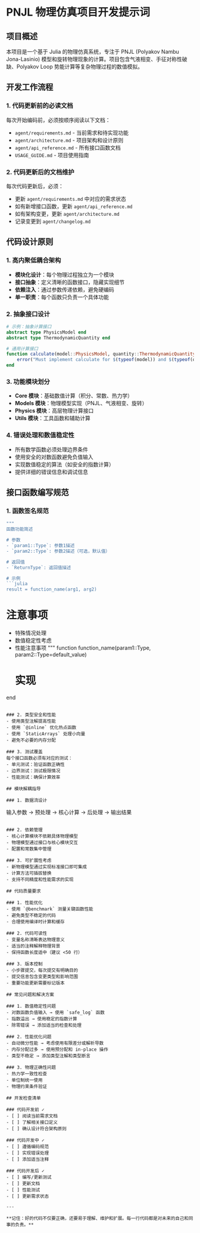 # PNJL 物理仿真项目开发提示词

## 项目概述

本项目是一个基于 Julia 的物理仿真系统，专注于 PNJL (Polyakov Nambu Jona-Lasinio) 模型和旋转物理现象的计算。项目包含气液相变、手征对称性破缺、Polyakov Loop 势能计算等复杂物理过程的数值模拟。

## 开发工作流程

### 1. 代码更新前的必读文档
每次开始编码前，必须按顺序阅读以下文档：
- `agent/requirements.md` - 当前需求和待实现功能
- `agent/architecture.md` - 项目架构和设计原则
- `agent/api_reference.md` - 所有接口函数文档
- `USAGE_GUIDE.md` - 项目使用指南

### 2. 代码更新后的文档维护
每次代码更新后，必须：
- 更新 `agent/requirements.md` 中对应的需求状态
- 如有新增接口函数，更新 `agent/api_reference.md`
- 如有架构变更，更新 `agent/architecture.md`
- 记录变更到 `agent/changelog.md`

## 代码设计原则

### 1. 高内聚低耦合架构
- **模块化设计**：每个物理过程独立为一个模块
- **接口抽象**：定义清晰的函数接口，隐藏实现细节
- **依赖注入**：通过参数传递依赖，避免硬编码
- **单一职责**：每个函数只负责一个具体功能

### 2. 抽象接口设计
```julia
# 示例：抽象计算接口
abstract type PhysicsModel end
abstract type ThermodynamicQuantity end

# 通用计算接口
function calculate(model::PhysicsModel, quantity::ThermodynamicQuantity, params...)
    error("Must implement calculate for $(typeof(model)) and $(typeof(quantity))")
end
```

### 3. 功能模块划分
- **Core 模块**：基础数值计算（积分、常数、热力学）
- **Models 模块**：物理模型实现（PNJL、气液相变、旋转）
- **Physics 模块**：高层物理计算接口
- **Utils 模块**：工具函数和辅助计算

### 4. 错误处理和数值稳定性
- 所有数学函数必须处理边界条件
- 使用安全的对数函数避免负值输入
- 实现数值稳定的算法（如安全的指数计算）
- 提供详细的错误信息和调试信息

## 接口函数编写规范

### 1. 函数签名规范
```julia
"""
函数功能简述

# 参数
- `param1::Type`: 参数1描述
- `param2::Type`: 参数2描述（可选，默认值）

# 返回值
- `ReturnType`: 返回值描述

# 示例
```julia
result = function_name(arg1, arg2)
```

# 注意事项
- 特殊情况处理
- 数值稳定性考虑
- 性能注意事项
"""
function function_name(param1::Type, param2::Type=default_value)
    # 实现
end
```

### 2. 类型安全和性能
- 使用类型注解提高性能
- 使用 `@inline` 优化热点函数
- 使用 `StaticArrays` 处理小向量
- 避免不必要的内存分配

### 3. 测试覆盖
每个接口函数必须有对应的测试：
- 单元测试：验证函数正确性
- 边界测试：测试极限情况
- 性能测试：确保计算效率

## 模块解耦指导

### 1. 数据流设计
```
输入参数 → 预处理 → 核心计算 → 后处理 → 输出结果
```

### 2. 依赖管理
- 核心计算模块不依赖具体物理模型
- 物理模型通过接口与核心模块交互
- 配置和常数集中管理

### 3. 可扩展性考虑
- 新物理模型通过实现标准接口即可集成
- 计算方法可插拔替换
- 支持不同精度和性能需求的实现

## 代码质量要求

### 1. 性能优化
- 使用 `@benchmark` 测量关键函数性能
- 避免类型不稳定的代码
- 合理使用编译时计算和缓存

### 2. 代码可读性
- 变量名称清晰表达物理意义
- 适当的注释解释物理背景
- 保持函数长度适中（建议 <50 行）

### 3. 版本控制
- 小步骤提交，每次提交有明确目的
- 提交信息包含变更类型和影响范围
- 重要功能更新需要标记版本

## 常见问题和解决方案

### 1. 数值稳定性问题
- 对数函数负值输入 → 使用 `safe_log` 函数
- 指数溢出 → 使用稳定的指数计算
- 除零错误 → 添加适当的检查和处理

### 2. 性能优化问题
- 自动微分性能 → 考虑使用有限差分或解析导数
- 内存分配过多 → 使用预分配和 in-place 操作
- 类型不稳定 → 添加类型注解和类型断言

### 3. 物理正确性问题
- 热力学一致性检查
- 单位制统一使用
- 物理约束条件验证

## 开发检查清单

### 代码开发前 ✓
- [ ] 阅读当前需求文档
- [ ] 了解相关接口定义
- [ ] 确认设计符合架构原则

### 代码开发中 ✓
- [ ] 遵循编码规范
- [ ] 实现错误处理
- [ ] 添加适当注释

### 代码开发后 ✓
- [ ] 编写/更新测试
- [ ] 更新文档
- [ ] 性能测试
- [ ] 更新需求状态

---

**记住：好的代码不仅要正确，还要易于理解、维护和扩展。每一行代码都是对未来的自己和同事的负责。**
